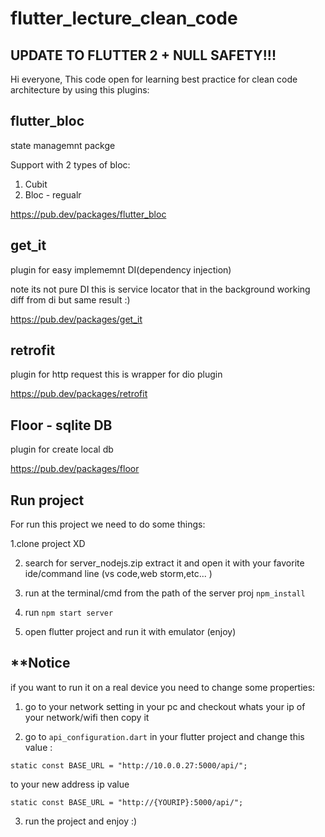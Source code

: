 # flutter_lecture_clean_code

## UPDATE TO FLUTTER 2 + NULL SAFETY!!!

Hi everyone,
This code open for learning best practice for clean code architecture by using this plugins:

## flutter_bloc

state managemnt packge

Support with 2 types of bloc:
1. Cubit
2. Bloc - regualr

https://pub.dev/packages/flutter_bloc

## get_it

plugin for easy implememnt DI(dependency injection)

note its not pure DI this is service locator that in the background working diff from di but same result :)

https://pub.dev/packages/get_it

## retrofit

plugin for http request this is wrapper for dio plugin

https://pub.dev/packages/retrofit

## Floor - sqlite DB

plugin for create local db 

https://pub.dev/packages/floor

## Run project

For run this project we need to do some things:

1.clone project XD

2. search for server_nodejs.zip extract it and open it with your favorite ide/command line (vs code,web storm,etc... )

3. run at the terminal/cmd from the path of the server proj ```npm_install```

4. run ```npm start server```

5. open flutter project and run it with emulator (enjoy)

## **Notice

if you want to run it on a real device you need to change some properties:

1. go to your network setting in your pc and checkout whats your ip of your network/wifi then copy it

2. go to ```api_configuration.dart``` in your flutter project and change this value :

```static const BASE_URL = "http://10.0.0.27:5000/api/";```

to your new address ip value

```static const BASE_URL = "http://{YOURIP}:5000/api/";```

3. run the project and enjoy :)


